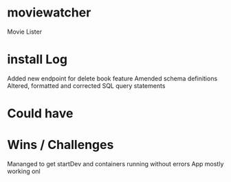 # moviewatcher
Movie Lister


# install Log 
Added new endpoint for delete book feature 
Amended schema definitions
Altered, formatted and corrected SQL query statements 

# Could have 


# Wins / Challenges  
Mananged to get startDev and containers running without errors
App mostly working onl
